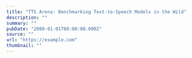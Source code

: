 ```yaml
---
title: "TTS Arena: Benchmarking Text-to-Speech Models in the Wild"
description: ""
summary: ""
pubDate: "2000-01-01T00:00:00.000Z"
source: ""
url: "https://example.com"
thumbnail: ""
---
```


